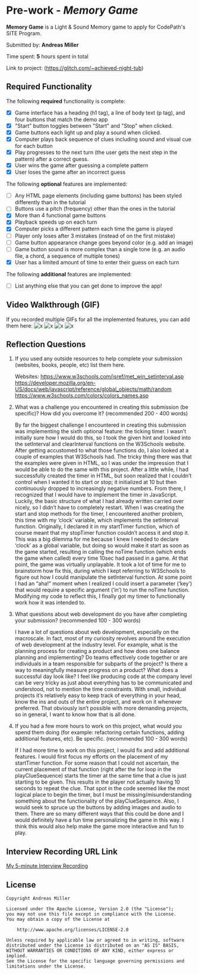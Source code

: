 # Pre-work - *Memory Game*

**Memory Game** is a Light & Sound Memory game to apply for CodePath's SITE Program. 

Submitted by: **Andreas Miller**

Time spent: **5** hours spent in total

Link to project: (https://glitch.com/~achieved-night-tub)

## Required Functionality

The following **required** functionality is complete:

* [x] Game interface has a heading (h1 tag), a line of body text (p tag), and four buttons that match the demo app
* [x] "Start" button toggles between "Start" and "Stop" when clicked. 
* [x] Game buttons each light up and play a sound when clicked. 
* [x] Computer plays back sequence of clues including sound and visual cue for each button
* [x] Play progresses to the next turn (the user gets the next step in the pattern) after a correct guess. 
* [x] User wins the game after guessing a complete pattern
* [x] User loses the game after an incorrect guess

The following **optional** features are implemented:

* [ ] Any HTML page elements (including game buttons) has been styled differently than in the tutorial
* [ ] Buttons use a pitch (frequency) other than the ones in the tutorial
* [x] More than 4 functional game buttons
* [x] Playback speeds up on each turn
* [x] Computer picks a different pattern each time the game is played
* [ ] Player only loses after 3 mistakes (instead of on the first mistake)
* [ ] Game button appearance change goes beyond color (e.g. add an image)
* [ ] Game button sound is more complex than a single tone (e.g. an audio file, a chord, a sequence of multiple tones)
* [x] User has a limited amount of time to enter their guess on each turn

The following **additional** features are implemented:

- [ ] List anything else that you can get done to improve the app!

## Video Walkthrough (GIF)

If you recorded multiple GIFs for all the implemented features, you can add them here:
![x](http://g.recordit.co/zmXQbJaMjr.gif)
![x](http://g.recordit.co/lI4Nww6W9C.gif)
![x](http://g.recordit.co/E8wolQpctb.gif)
![x](http://g.recordit.co/19np4VCt1v.gif)

## Reflection Questions
1. If you used any outside resources to help complete your submission (websites, books, people, etc) list them here.
 
   Websites:
      https://www.w3schools.com/jsref/met_win_setinterval.asp
      https://developer.mozilla.org/en-US/docs/web/javascript/reference/global_objects/math/random
      https://www.w3schools.com/colors/colors_names.asp

2. What was a challenge you encountered in creating this submission (be specific)? How did you overcome it? (recommended 200 - 400 words) 

    By far the biggest challenge I encountered in creating this submission was implementing the sixth optional feature: the ticking timer. I wasn’t initially sure how I would do this, so I took the given hint and looked into the setInterval and clearInterval functions on the W3Schools website. After getting accustomed to what those functions do, I also looked at a couple of examples that W3Schools had. The tricky thing there was that the examples were given in HTML, so I was under the impression that I would be able to do the same with this project.
	  After a little while, I had successfully created the timer in HTML, but soon realized that I couldn’t control when I wanted it to start or stop; it initialized at 10 but then continuously dropped to increasingly negative numbers. From there, I recognized that I would have to implement the timer in JavaScript. Luckily, the basic structure of what I had already written carried over nicely, so I didn’t have to completely restart. 
	  When I was creating the start and stop methods for the timer, I encountered another problem, this time with my ‘clock’ variable, which implements the setInterval function. Originally, I declared it in my startTimer function, which of course meant that my stopTimer function couldn’t access it and stop it. This was a big dilemma for me because I knew I needed to declare ‘clock’ as a global variable, but doing so would make it start as soon as the game started, resulting in calling the noTime function (which ends the game when called) every time 10sec had passed in a game. At that point, the game was virtually unplayable. 
    It took a lot of time for me to brainstorm how fix this, during which I kept referring to W3Schools to figure out how I could manipulate the setInterval function. At some point I had an “aha!” moment when I realized I could insert a parameter (‘key’) that would require a specific argument (‘in’) to run the noTime function. Modifying my code to reflect this, I finally got my timer to functionally work how it was intended to.


3. What questions about web development do you have after completing your submission? (recommended 100 - 300 words) 

    I have a lot of questions about web development, especially on the macroscale. In fact, most of my curiosity revolves around the execution of web development at the industry level. For example, what is the planning process for creating a product and how does one balance planning and implementing? Do teams effectively code together or are individuals in a team responsible for subparts of the project? Is there a way to meaningfully measure progress on a product? What does a successful day look like?
    I feel like producing code at the company level can be very tricky as just about everything has to be communicated and understood, not to mention the time constraints. With small, individual projects it’s relatively easy to keep track of everything in your head, know the ins and outs of the entire project, and work on it whenever preferred. That obviously isn’t possible with more demanding projects, so in general, I want to know how that is all done. 


4. If you had a few more hours to work on this project, what would you spend them doing (for example: refactoring certain functions, adding additional features, etc). Be specific. (recommended 100 - 300 words) 

    If I had more time to work on this project, I would fix and add additional features. I would first focus my efforts on the placement of my startTimer function. For some reason that I could not ascertain, the current placement of that function (right after the for loop in the playClueSequence) starts the timer at the same time that a clue is just starting to be given. This results in the player not actually having 10 seconds to repeat the clue. That spot in the code seemed like the most logical place to begin the timer, but I must be missing/misunderstanding something about the functionality of the playClueSequence.
    Also, I would seek to spruce up the buttons by adding images and audio to them. There are so many different ways that this could be done and I would definitely have a fun time personalizing the game in this way. I think this would also help make the game more interactive and fun to play.




## Interview Recording URL Link

[My 5-minute Interview Recording](https://youtu.be/RX3tq8j1xyc)


## License

    Copyright Andreas Miller

    Licensed under the Apache License, Version 2.0 (the "License");
    you may not use this file except in compliance with the License.
    You may obtain a copy of the License at

        http://www.apache.org/licenses/LICENSE-2.0

    Unless required by applicable law or agreed to in writing, software
    distributed under the License is distributed on an "AS IS" BASIS,
    WITHOUT WARRANTIES OR CONDITIONS OF ANY KIND, either express or implied.
    See the License for the specific language governing permissions and
    limitations under the License.
